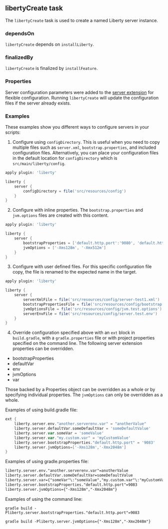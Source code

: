 ## libertyCreate task

The `libertyCreate` task is used to create a named Liberty server instance.

### dependsOn

`libertyCreate` depends on `installLiberty`.

### finalizedBy

`libertyCreate` is finalized by `installFeature`.

### Properties

Server configuration parameters were added to the [server extension](libertyExtensions.md#liberty-server-configuration) for flexible configuration. Running `libertyCreate` will update the configuration files if the server already exists.

### Examples

These examples show you different ways to configure servers in your scripts:

1. Configure using `configDirectory`. This is useful when you need to copy multiple files such as `server.xml`, `bootstrap.properties`, and included configuration files. Alternatively, you can place your configuration files in the default location for `configDirectory` which is `src/main/liberty/config`.

```groovy
apply plugin: 'liberty'

liberty {
    server {
        configDirectory = file('src/resources/config')
    }
}
```
2. Configure with inline properties. The `bootstrap.properties` and `jvm.options` files are created with this content.

```groovy
apply plugin: 'liberty'

liberty {
    server {
        bootstrapProperties = ['default.http.port':'9080', 'default.https.port':'9443']
        jvmOptions = ['-Xms128m', '-Xmx512m']
    }
}
```
3. Configure with user defined files. For this specific configuration file copy, the file is renamed to the expected name in the target.

```groovy
apply plugin: 'liberty'

liberty {
    server {
        serverXmlFile = file('src/resources/config/server-test1.xml')
        bootstrapPropertiesFile = file('src/resources/config/bootstrap.test.properties')
        jvmOptionsFile = file('src/resources/config/jvm.test.options')
        serverEnvFile = file('src/resources/config/server.test.env')
    }
}
```

4. Override configuration specified above with an `ext` block in `build.gradle`, with a `gradle.properties` file or with project properties specified on the command line. The following server extension properties can be overridden.

* bootstrapProperties
* defaultVar
* env
* jvmOptions
* var

Those backed by a Properties object can be overridden as a whole or by specifying individual properties. The `jvmOptions` can only be overridden as a whole.

Examples of using build.gradle file:
```groovy
ext {
    liberty.server.env."another.serverenv.var" = "anotherValue"
    liberty.server.defaultVar.someDefaultVar = 'someDefaultValue'
    liberty.server.var.someVar = 'someValue'
    liberty.server.var."my.custom.var" = 'myCustomValue'
    liberty.server.bootstrapProperties."default.http.port" = '9083'
    liberty.server.jvmOptions=['-Xms128m','-Xmx2048m']
}
```

Examples of using gradle.properties file:
```xml
liberty.server.env."another.serverenv.var"=anotherValue
liberty.server.defaultVar.someDefaultVar=someDefaultValue
liberty.server.var={"someVar"\:"someValue","my.custom.var"\:"myCustomValue"}
liberty.server.bootstrapProperties."default.http.port"=9083
liberty.server.jvmOptions={"-Xms128m","-Xmx2048m"}
```

Examples of using the command line:

`gradle build -Pliberty.server.bootstrapProperties."default.http.port"=9083`

`gradle build -Pliberty.server.jvmOptions={"-Xms128m","-Xmx2048m"}`
